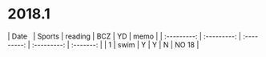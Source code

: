# 2018.1

| Date   |  Sports  |  reading  |  BCZ  |  YD  |  memo |
| :---------: | :---------: | :---------: | :---------: | :-------: |
|      1     | swim  | Y     | Y     | N   | NO 18   |



